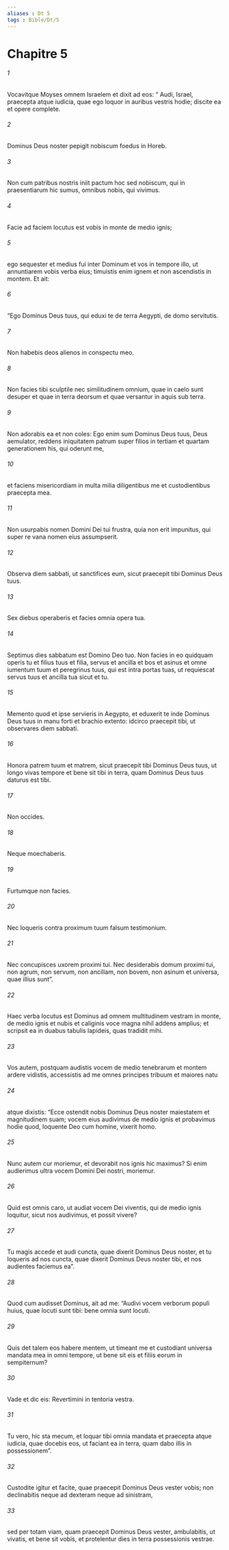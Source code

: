 ```yaml
---
aliases : Dt 5
tags : Bible/Dt/5
---
```


# Chapitre 5

###### 1
Vocavitque Moyses omnem Israelem et dixit ad eos: “ Audi, Israel, praecepta atque iudicia, quae ego loquor in auribus vestris hodie; discite ea et opere complete. 
###### 2
Dominus Deus noster pepigit nobiscum foedus in Horeb. 
###### 3
Non cum patribus nostris iniit pactum hoc sed nobiscum, qui in praesentiarum hic sumus, omnibus nobis, qui vivimus. 
###### 4
Facie ad faciem locutus est vobis in monte de medio ignis; 
###### 5
ego sequester et medius fui inter Dominum et vos in tempore illo, ut annuntiarem vobis verba eius; timuistis enim ignem et non ascendistis in montem. Et ait:
###### 6
“Ego Dominus Deus tuus, qui eduxi te de terra Aegypti, de domo servitutis.
###### 7
Non habebis deos alienos in conspectu meo.
###### 8
Non facies tibi sculptile nec similitudinem omnium, quae in caelo sunt desuper et quae in terra deorsum et quae versantur in aquis sub terra. 
###### 9
Non adorabis ea et non coles: Ego enim sum Dominus Deus tuus, Deus aemulator, reddens iniquitatem patrum super filios in tertiam et quartam generationem his, qui oderunt me, 
###### 10
et faciens misericordiam in multa milia diligentibus me et custodientibus praecepta mea.
###### 11
Non usurpabis nomen Domini Dei tui frustra, quia non erit impunitus, qui super re vana nomen eius assumpserit. 
###### 12
Observa diem sabbati, ut sanctifices eum, sicut praecepit tibi Dominus Deus tuus. 
###### 13
Sex diebus operaberis et facies omnia opera tua. 
###### 14
Septimus dies sabbatum est Domino Deo tuo. Non facies in eo quidquam operis tu et filius tuus et filia, servus et ancilla et bos et asinus et omne iumentum tuum et peregrinus tuus, qui est intra portas tuas, ut requiescat servus tuus et ancilla tua sicut et tu. 
###### 15
Memento quod et ipse servieris in Aegypto, et eduxerit te inde Dominus Deus tuus in manu forti et brachio extento: idcirco praecepit tibi, ut observares diem sabbati.
###### 16
Honora patrem tuum et matrem, sicut praecepit tibi Dominus Deus tuus, ut longo vivas tempore et bene sit tibi in terra, quam Dominus Deus tuus daturus est tibi.
###### 17
Non occides.
###### 18
Neque moechaberis.
###### 19
Furtumque non facies.
###### 20
Nec loqueris contra proximum tuum falsum testimonium.
###### 21
Nec concupisces uxorem proximi tui. Nec desiderabis domum proximi tui, non agrum, non servum, non ancillam, non bovem, non asinum et universa, quae illius sunt”.
###### 22
Haec verba locutus est Dominus ad omnem multitudinem vestram in monte, de medio ignis et nubis et caliginis voce magna nihil addens amplius; et scripsit ea in duabus tabulis lapideis, quas tradidit mihi.
###### 23
Vos autem, postquam audistis vocem de medio tenebrarum et montem ardere vidistis, accessistis ad me omnes principes tribuum et maiores natu 
###### 24
atque dixistis: “Ecce ostendit nobis Dominus Deus noster maiestatem et magnitudinem suam; vocem eius audivimus de medio ignis et probavimus hodie quod, loquente Deo cum homine, vixerit homo. 
###### 25
Nunc autem cur moriemur, et devorabit nos ignis hic maximus? Si enim audierimus ultra vocem Domini Dei nostri, moriemur. 
###### 26
Quid est omnis caro, ut audiat vocem Dei viventis, qui de medio ignis loquitur, sicut nos audivimus, et possit vivere? 
###### 27
Tu magis accede et audi cuncta, quae dixerit Dominus Deus noster, et tu loqueris ad nos cuncta, quae dixerit Dominus Deus noster tibi, et nos audientes faciemus ea”.
###### 28
Quod cum audisset Dominus, ait ad me: “Audivi vocem verborum populi huius, quae locuti sunt tibi: bene omnia sunt locuti. 
###### 29
Quis det talem eos habere mentem, ut timeant me et custodiant universa mandata mea in omni tempore, ut bene sit eis et filiis eorum in sempiternum? 
###### 30
Vade et dic eis: Revertimini in tentoria vestra. 
###### 31
Tu vero, hic sta mecum, et loquar tibi omnia mandata et praecepta atque iudicia, quae docebis eos, ut faciant ea in terra, quam dabo illis in possessionem”. 
###### 32
Custodite igitur et facite, quae praecepit Dominus Deus vester vobis; non declinabitis neque ad dexteram neque ad sinistram, 
###### 33
sed per totam viam, quam praecepit Dominus Deus vester, ambulabitis, ut vivatis, et bene sit vobis, et protelentur dies in terra possessionis vestrae.
